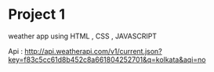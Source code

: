 
# Project 1


weather app using HTML , CSS , JAVASCRIPT

Api : http://api.weatherapi.com/v1/current.json?key=f83c5cc61d8b452c8a661804252701&q=kolkata&aqi=no


